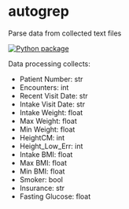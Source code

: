 # autogrep
Parse data from collected text files

[![Python package](https://github.com/jasonbrackman/autogrep/actions/workflows/python-test.yml/badge.svg?branch=master)](https://github.com/jasonbrackman/autogrep/actions/workflows/python-test.yml)

Data processing collects:

- Patient Number: str
- Encounters: int
- Recent Visit Date: str 
- Intake Visit Date: str
- Intake Weight: float
- Max Weight: float
- Min Weight: float
- HeightCM: int
- Height_Low_Err: int 
- Intake BMI: float
- Max BMI: float
- Min BMI: float
- Smoker: bool
- Insurance: str
- Fasting Glucose: float 